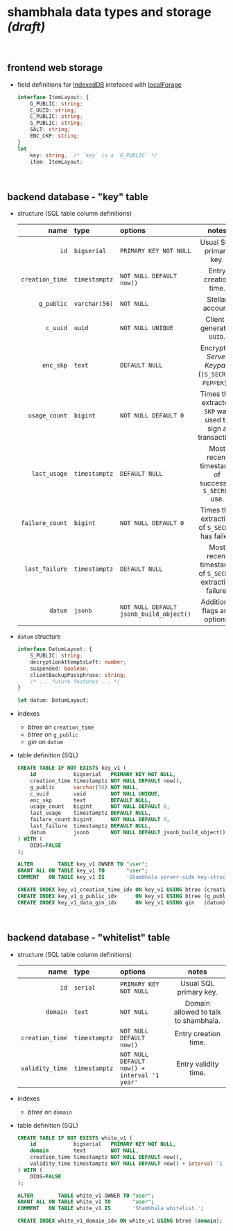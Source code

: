 # shambhala data types and storage _(draft)_

<br />




## frontend web storage

* field definitions for [IndexedDB] intefaced with [localForage]

    ```typescript
    interface ItemLayout: {
        G_PUBLIC: string;
        C_UUID: string;
        C_PUBLIC: string;
        S_PUBLIC: string;
        SALT: string;
        ENC_CKP: string;
    }
    let
        key: string,  /* `key` is a `G_PUBLIC` */
        item: ItemLayout;
    ```

<br />




## backend database - "key" table

* structure (SQL table column definitions)

    | name | type | options | notes |
    |-----:|:-----|:--------|:-----:|
    | `id` | `bigserial` | `PRIMARY KEY NOT NULL` | Usual SQL primary key. |
    | `creation_time` | `timestamptz` | `NOT NULL DEFAULT now()` | Entry creation time. |
    | `g_public` | `varchar(56)` | `NOT NULL` | Stellar account. |
    | `c_uuid` | `uuid` | `NOT NULL UNIQUE` | Client-generated `UUID`. |
    | `enc_skp` | `text` | `DEFAULT NULL` | Encrypted _Server Keypair_ (`[S_SECRET, PEPPER]`). |
    | `usage_count` | `bigint` | `NOT NULL DEFAULT 0` | Times that extracted `SKP` was used to sign a transaction. |
    | `last_usage` | `timestamptz` | `DEFAULT NULL` | Most recent timestamp of successful `S_SECRET` use. |
    | `failure_count` | `bigint` | `NOT NULL DEFAULT 0` | Times that extraction of `S_SECRET` has failed. |
    | `last_failure` | `timestamptz` | `DEFAULT NULL` | Most recent timestamp of `S_SECRET` extraction failure. |
    | `datum` | `jsonb` | `NOT NULL DEFAULT jsonb_build_object()` | Additional flags and options. |


* `datum` structure

    ```typescript
    interface DatumLayout: {
        S_PUBLIC: string;
        decryptionAttemptsLeft: number;
        suspended: boolean;
        clientBackupPassphrase: string;
        /* ... future features ... */
    }

    let datum: DatumLayout;
    ```


* indexes

    - _btree_ on `creation_time`
    - _btree_ on `g_public`
    - _gin_ on `datum`


* table definition (SQL)

    ```sql
    CREATE TABLE IF NOT EXISTS key_v1 (
        id            bigserial   PRIMARY KEY NOT NULL,
        creation_time timestamptz NOT NULL DEFAULT now(),
        g_public      varchar(56) NOT NULL,
        c_uuid        uuid        NOT NULL UNIQUE,
        enc_skp       text        DEFAULT NULL,
        usage_count   bigint      NOT NULL DEFAULT 0,
        last_usage    timestamptz DEFAULT NULL,
        failure_count bigint      NOT NULL DEFAULT 0,
        last_failure  timestamptz DEFAULT NULL,
        datum         jsonb       NOT NULL DEFAULT jsonb_build_object()
    ) WITH (
        OIDS=FALSE
    );

    ALTER        TABLE key_v1 OWNER TO "user";
    GRANT ALL ON TABLE key_v1 TO       "user";
    COMMENT   ON TABLE key_v1 IS       'Shambhala server-side key-structure.';

    CREATE INDEX key_v1_creation_time_idx ON key_v1 USING btree (creation_time);
    CREATE INDEX key_v1_g_public_idx      ON key_v1 USING btree (g_public);
    CREATE INDEX key_v1_data_gin_idx      ON key_v1 USING gin   (datum);
    ```

<br />




## backend database - "whitelist" table

* structure (SQL table column definitions)

    | name | type | options | notes |
    |-----:|:-----|:--------|:-----:|
    | `id` | `serial` | `PRIMARY KEY NOT NULL` | Usual SQL primary key. |
    | `domain` | `text` | `NOT NULL` | Domain allowed to talk to shambhala. |
    | `creation_time` | `timestamptz` | `NOT NULL DEFAULT now()` | Entry creation time. |
    | `validity_time` | `timestamptz` | `NOT NULL DEFAULT now() + interval '1 year'` | Entry validity time. |


* indexes

    - _btree_ on `domain`


* table definition (SQL)

    ```sql
    CREATE TABLE IF NOT EXISTS white_v1 (
        id            bigserial   PRIMARY KEY NOT NULL,
        domain        text        NOT NULL,
        creation_time timestamptz NOT NULL DEFAULT now(),
        validity_time timestamptz NOT NULL DEFAULT now() + interval '1 year'
    ) WITH (
        OIDS=FALSE
    );

    ALTER        TABLE white_v1 OWNER TO "user";
    GRANT ALL ON TABLE white_v1 TO       "user";
    COMMENT   ON TABLE white_v1 IS       'Shambhala whitelist.';

    CREATE INDEX white_v1_domain_idx ON white_v1 USING btree (domain);
    ```




[IndexedDB]: https://developer.mozilla.org/en-US/docs/Web/API/IndexedDB_API
[localForage]: https://localforage.github.io/localForage/
